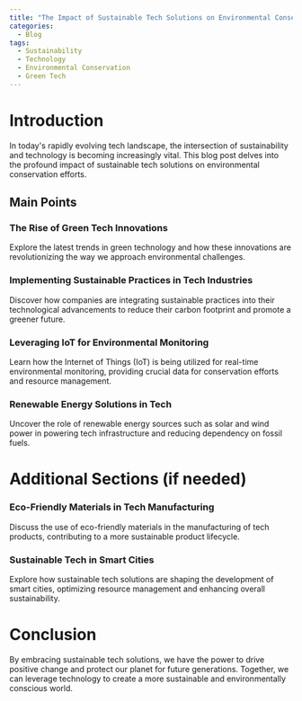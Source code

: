 ```yaml
---
title: "The Impact of Sustainable Tech Solutions on Environmental Conservation"
categories:
  - Blog
tags:
  - Sustainability
  - Technology
  - Environmental Conservation
  - Green Tech
---
```


# Introduction
In today's rapidly evolving tech landscape, the intersection of sustainability and technology is becoming increasingly vital. This blog post delves into the profound impact of sustainable tech solutions on environmental conservation efforts.

## Main Points
### The Rise of Green Tech Innovations
Explore the latest trends in green technology and how these innovations are revolutionizing the way we approach environmental challenges.

### Implementing Sustainable Practices in Tech Industries
Discover how companies are integrating sustainable practices into their technological advancements to reduce their carbon footprint and promote a greener future.

### Leveraging IoT for Environmental Monitoring
Learn how the Internet of Things (IoT) is being utilized for real-time environmental monitoring, providing crucial data for conservation efforts and resource management.

### Renewable Energy Solutions in Tech
Uncover the role of renewable energy sources such as solar and wind power in powering tech infrastructure and reducing dependency on fossil fuels.

# Additional Sections (if needed)
### Eco-Friendly Materials in Tech Manufacturing
Discuss the use of eco-friendly materials in the manufacturing of tech products, contributing to a more sustainable product lifecycle.

### Sustainable Tech in Smart Cities
Explore how sustainable tech solutions are shaping the development of smart cities, optimizing resource management and enhancing overall sustainability.

# Conclusion
By embracing sustainable tech solutions, we have the power to drive positive change and protect our planet for future generations. Together, we can leverage technology to create a more sustainable and environmentally conscious world.